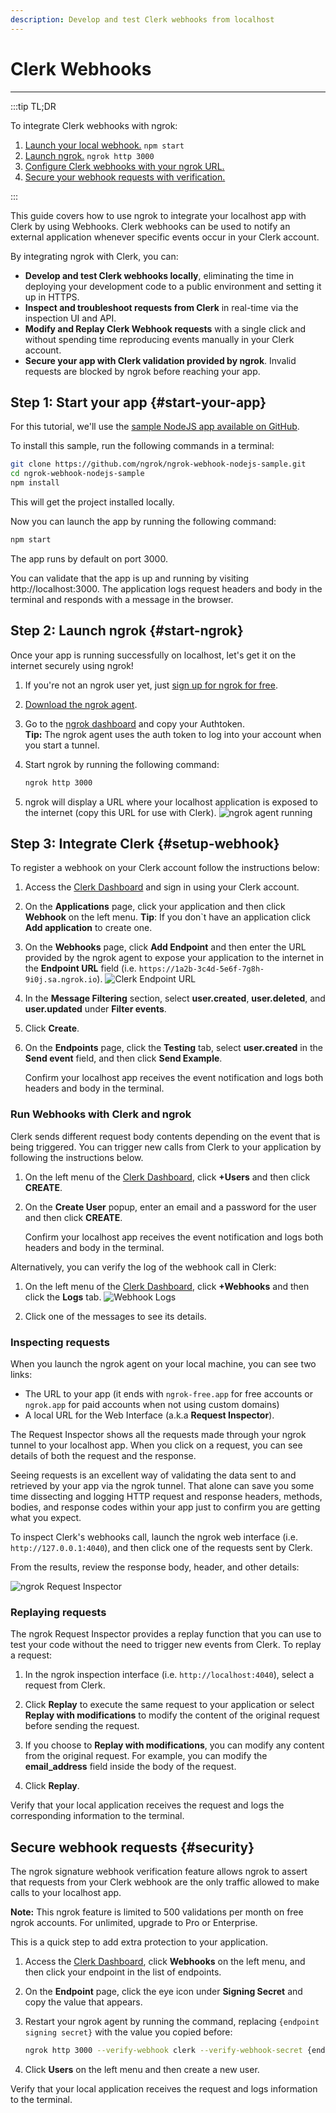 ```yaml
---
description: Develop and test Clerk webhooks from localhost
---
```


# Clerk Webhooks

---

:::tip TL;DR

To integrate Clerk webhooks with ngrok:

1. [Launch your local webhook.](#start-your-app) `npm start`
1. [Launch ngrok.](#start-ngrok) `ngrok http 3000`
1. [Configure Clerk webhooks with your ngrok URL.](#setup-webhook)
1. [Secure your webhook requests with verification.](#security)

:::

This guide covers how to use ngrok to integrate your localhost app with Clerk by using Webhooks.
Clerk webhooks can be used to notify an external application whenever specific events occur in your Clerk account.

By integrating ngrok with Clerk, you can:

- **Develop and test Clerk webhooks locally**, eliminating the time in deploying your development code to a public environment and setting it up in HTTPS.
- **Inspect and troubleshoot requests from Clerk** in real-time via the inspection UI and API.
- **Modify and Replay Clerk Webhook requests** with a single click and without spending time reproducing events manually in your Clerk account.
- **Secure your app with Clerk validation provided by ngrok**. Invalid requests are blocked by ngrok before reaching your app.

## **Step 1**: Start your app {#start-your-app}

For this tutorial, we'll use the [sample NodeJS app available on GitHub](https://github.com/ngrok/ngrok-webhook-nodejs-sample).

To install this sample, run the following commands in a terminal:

```bash
git clone https://github.com/ngrok/ngrok-webhook-nodejs-sample.git
cd ngrok-webhook-nodejs-sample
npm install
```

This will get the project installed locally.

Now you can launch the app by running the following command:

```bash
npm start
```

The app runs by default on port 3000.

You can validate that the app is up and running by visiting http://localhost:3000. The application logs request headers and body in the terminal and responds with a message in the browser.

## **Step 2**: Launch ngrok {#start-ngrok}

Once your app is running successfully on localhost, let's get it on the internet securely using ngrok!

1. If you're not an ngrok user yet, just [sign up for ngrok for free](https://ngrok.com/signup).

1. [Download the ngrok agent](https://ngrok.com/download).

1. Go to the [ngrok dashboard](https://dashboard.ngrok.com) and copy your Authtoken. <br />
   **Tip:** The ngrok agent uses the auth token to log into your account when you start a tunnel.
1. Start ngrok by running the following command:

   ```bash
   ngrok http 3000
   ```

1. ngrok will display a URL where your localhost application is exposed to the internet (copy this URL for use with Clerk).
   ![ngrok agent running](/img/integrations/launch_ngrok_tunnel.png)

## **Step 3**: Integrate Clerk {#setup-webhook}

To register a webhook on your Clerk account follow the instructions below:

1. Access the [Clerk Dashboard](https://dashboard.clerk.dev/) and sign in using your Clerk account.

1. On the **Applications** page, click your application and then click **Webhook** on the left menu.
   **Tip**: If you don`t have an application click **Add application** to create one.

1. On the **Webhooks** page, click **Add Endpoint** and then enter the URL provided by the ngrok agent to expose your application to the internet in the **Endpoint URL** field (i.e. `https://1a2b-3c4d-5e6f-7g8h-9i0j.sa.ngrok.io`).
   ![Clerk Endpoint URL](img/ngrok_url_configuration_clerk.png)

1. In the **Message Filtering** section, select **user.created**, **user.deleted**, and **user.updated** under **Filter events**.

1. Click **Create**.

1. On the **Endpoints** page, click the **Testing** tab, select **user.created** in the **Send event** field, and then click **Send Example**.

   Confirm your localhost app receives the event notification and logs both headers and body in the terminal.

### Run Webhooks with Clerk and ngrok

Clerk sends different request body contents depending on the event that is being triggered.
You can trigger new calls from Clerk to your application by following the instructions below.

1. On the left menu of the [Clerk Dashboard](https://dashboard.clerk.dev/), click **+Users** and then click **CREATE**.

1. On the **Create User** popup, enter an email and a password for the user and then click **CREATE**.

   Confirm your localhost app receives the event notification and logs both headers and body in the terminal.

Alternatively, you can verify the log of the webhook call in Clerk:

1. On the left menu of the [Clerk Dashboard](https://dashboard.clerk.dev/), click **+Webhooks** and then click the **Logs** tab.
   ![Webhook Logs](img/ngrok_logs_clerk.png)

1. Click one of the messages to see its details.

### Inspecting requests

When you launch the ngrok agent on your local machine, you can see two links:

- The URL to your app (it ends with `ngrok-free.app` for free accounts or `ngrok.app` for paid accounts when not using custom domains)
- A local URL for the Web Interface (a.k.a **Request Inspector**).

The Request Inspector shows all the requests made through your ngrok tunnel to your localhost app. When you click on a request, you can see details of both the request and the response.

Seeing requests is an excellent way of validating the data sent to and retrieved by your app via the ngrok tunnel. That alone can save you some time dissecting and logging HTTP request and response headers, methods, bodies, and response codes within your app just to confirm you are getting what you expect.

To inspect Clerk's webhooks call, launch the ngrok web interface (i.e. `http://127.0.0.1:4040`), and then click one of the requests sent by Clerk.

From the results, review the response body, header, and other details:

![ngrok Request Inspector](img/ngrok_introspection_clerk_webhooks.png)

### Replaying requests

The ngrok Request Inspector provides a replay function that you can use to test your code without the need to trigger new events from Clerk. To replay a request:

1. In the ngrok inspection interface (i.e. `http://localhost:4040`), select a request from Clerk.

1. Click **Replay** to execute the same request to your application or select **Replay with modifications** to modify the content of the original request before sending the request.

1. If you choose to **Replay with modifications**, you can modify any content from the original request. For example, you can modify the **email_address** field inside the body of the request.

1. Click **Replay**.

Verify that your local application receives the request and logs the corresponding information to the terminal.

## Secure webhook requests {#security}

The ngrok signature webhook verification feature allows ngrok to assert that requests from your Clerk webhook are the only traffic allowed to make calls to your localhost app.

**Note:** This ngrok feature is limited to 500 validations per month on free ngrok accounts. For unlimited, upgrade to Pro or Enterprise.

This is a quick step to add extra protection to your application.

1. Access the [Clerk Dashboard](https://dashboard.clerk.dev/), click **Webhooks** on the left menu, and then click your endpoint in the list of endpoints.

1. On the **Endpoint** page, click the eye icon under **Signing Secret** and copy the value that appears.

1. Restart your ngrok agent by running the command, replacing `{endpoint signing secret}` with the value you copied before:

   ```bash
   ngrok http 3000 --verify-webhook clerk --verify-webhook-secret {endpoint signing secret}
   ```

1. Click **Users** on the left menu and then create a new user.

Verify that your local application receives the request and logs information to the terminal.
